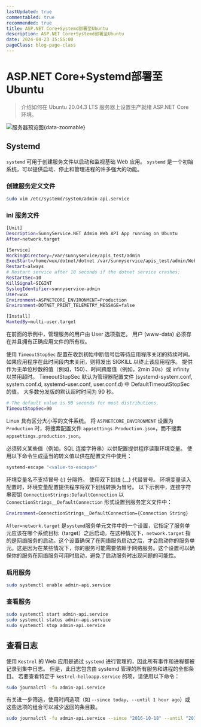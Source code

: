 ```yaml
---
lastUpdated: true
commentabled: true
recommended: true
title: ASP.NET Core+Systemd部署至Ubuntu
description: ASP.NET Core+Systemd部署至Ubuntu
date: 2024-04-23 15:55:00
pageClass: blog-page-class
---
```


# ASP.NET Core+Systemd部署至Ubuntu #

> 介绍如何在 Ubuntu 20.04.3 LTS 服务器上设置生产就绪 ASP.NET Core 环境。

![服务器预览图](/images/cmono-IMG_0876.png){data-zoomable}

## Systemd ##

`systemd` 可用于创建服务文件以启动和监视基础 Web 应用。 `systemd` 是一个初始系统，可以提供启动、停止和管理进程的许多强大的功能。

### 创建服务定义文件 ###

```bash
sudo vim /etc/systemd/system/admin-api.service
```

### ini 服务文件 ###

```bash
[Unit]
Description=SunnyService.NET Admin Web API App running on Ubuntu
After=network.target

[Service]
WorkingDirectory=/var/sunnyservice/apis_test/admin
ExecStart=/home/wux/dotnet/dotnet /var/sunnyservice/apis_test/admin/WebAPI.dll
Restart=always
# Restart service after 10 seconds if the dotnet service crashes:
RestartSec=10
KillSignal=SIGINT
SyslogIdentifier=sunnyservice-admin
User=wux
Environment=ASPNETCORE_ENVIRONMENT=Production
Environment=DOTNET_PRINT_TELEMETRY_MESSAGE=false

[Install]
WantedBy=multi-user.target
```

在前面的示例中，管理服务的用户由 User 选项指定。 用户 (www-data) 必须存在并且拥有正确应用文件的所有权。

使用 `TimeoutStopSec` 配置在收到初始中断信号后等待应用程序关闭的持续时间。 如果应用程序在此时间段内未关闭，则将发出 SIGKILL 以终止该应用程序。 提供作为无单位秒数的值（例如，150）、时间跨度值（例如，2min 30s）或 infinity 以禁用超时。 TimeoutStopSec 默认为管理器配置文件 (systemd-system.conf, system.conf.d, systemd-user.conf, user.conf.d) 中 DefaultTimeoutStopSec 的值。 大多数分发版的默认超时时间为 90 秒。

```bash
# The default value is 90 seconds for most distributions.
TimeoutStopSec=90
```

Linux 具有区分大小写的文件系统。 将 `ASPNETCORE_ENVIRONMENT` 设置为 `Production` 时，将搜索配置文件 `appsettings.Production.json`，而不搜索 `appsettings.production.json`。

必须转义某些值（例如，SQL 连接字符串）以供配置提供程序读取环境变量。 使用以下命令生成适当的转义值以供在配置文件中使用：

```bash
systemd-escape "<value-to-escape>"
```

环境变量名不支持冒号 (:) 分隔符。 使用双下划线 (__) 代替冒号。 环境变量读入配置时，环境变量配置提供程序将双下划线转换为冒号。 以下示例中，连接字符串密钥 `ConnectionStrings:DefaultConnection` 以 `ConnectionStrings__DefaultConnection` 形式设置到服务定义文件中：

```bash
Environment=ConnectionStrings__DefaultConnection={Connection String}
```

`After=network.target` 是`systemd`服务单元文件中的一个设置，它指定了服务单元应该在哪个系统目标（target）之后启动。在这种情况下，`network.target` 指的是网络服务的启动。这个设置确保了在网络服务启动之后，才会启动你的服务单元。这是因为在某些情况下，你的服务可能需要依赖于网络服务。这个设置可以确保你的服务在网络服务可用时启动，避免了启动服务时出现问题的可能性。

### 启用服务 ###

```bash
sudo systemctl enable admin-api.service
```

### 查看服务 ###

```bash
sudo systemctl start admin-api.service
sudo systemctl status admin-api.service
sudo systemctl stop admin-api.service
```

## 查看日志 ##

使用 `Kestrel` 的 Web 应用是通过 `systemd` 进行管理的，因此所有事件和进程都被记录到集中日志。 但是，此日志包含由 systemd 管理的所有服务和进程的全部条目。 若要查看特定于 `kestrel-helloapp.service` 的项，请使用以下命令：

```bash
sudo journalctl -fu admin-api.service
```

有关进一步筛选，使用时间选项（如 `--since today`、`--until 1 hour ago`）或这些选项的组合可以减少返回的条目数。

```bash
sudo journalctl -fu admin-api.service --since "2016-10-18" --until "2016-10-18 04:00"
```
